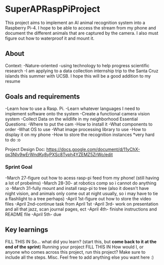 # SuperAPRaspPiProject
This project aims to implement an AI animal recognition system into a Raspberry Pi-4. I hope to be able to access the stream from my phone and document the different animals that are captured by the camera. I also must figure out how to waterproof it and mount it. 

## About
Context:
-Nature-oriented
-using technology to help progress scientific research
-I am applying to a data collection internship trip to the Santa Cruz islands this summer with UCSB. I hope this will be a good addition to my resume
## Goals and requirements 
-Learn how to use a Rasp. Pi. 
-Learn whatever languages I need to implement software onto the system
-Create a functional camera vision system
-Collect Data on the wildlife in my neighborhood
Essential Questions:
-Where to put the cam
-How to install it
-What components to order
-What OS to use
-What image processing library to use
-How to display it on my phone
-How to store the recognition instances *very hard to do :o

Project Design Doc:
https://docs.google.com/document/d/11yChX-qx3Nlv9wErWndKy8yPXSc8Typh4YZEMZ5ZrWo/edit

### Sprint Goal

-March 27-figure out how to acess rasp-pi feed from my phone! (still having a lot of probelms)
-March 28-30- at robotics comp so i cannot do anything :o 
-March 31-fully mount and install rasp-pi to tree (also it doesn't have night vision, and animals only come out at night usually, so i may have to tie a flashlight to a tree perhaps)
-April 1st-figure out how to store the video files
-April 2nd-continue task from April 1st
-April 3rd- work on presentation and all that jazz, scan journal pages, ect
-April 4th- finishe instructions and README file
-April 5th- due

## Key learnings
FILL THIS IN
So... what did you learn? (start this, but **come back to it at the end of the sprint**)
Running your project
FILL THIS IN
How would I, or anyone who comes across this project, run this project? Make sure to include all the steps.
Misc.
Feel free to add anything else you want here :)
